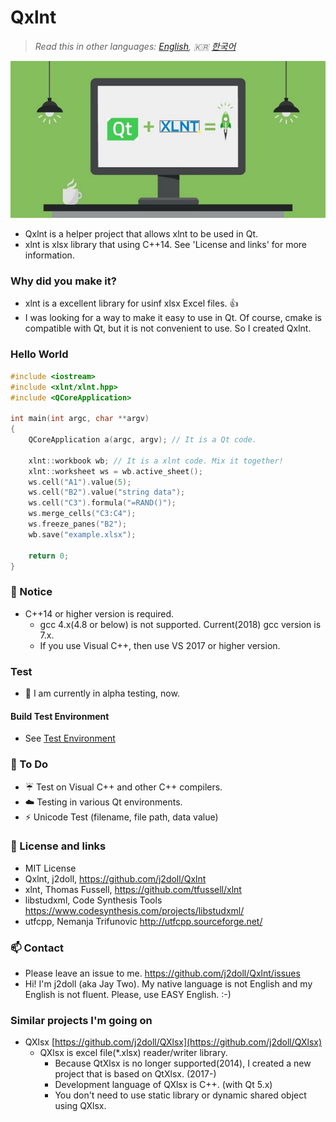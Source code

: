 # Qxlnt

> *Read this in other languages: [English](README.md), :kr: [한국어](README.ko.md)*

![](markdown-data/Concept-QXlnt.jpg)

- Qxlnt is a helper project that allows xlnt to be used in Qt.
- xlnt is xlsx library that using C++14. See 'License and links' for more information.

### Why did you make it?
- xlnt is a excellent library for usinf xlsx Excel files. :+1:
- I was looking for a way to make it easy to use in Qt. Of course, cmake is compatible with Qt, but it is not convenient to use. So I created Qxlnt.

### Hello World
```cpp
#include <iostream>
#include <xlnt/xlnt.hpp>
#include <QCoreApplication>

int main(int argc, char **argv)
{     
    QCoreApplication a(argc, argv); // It is a Qt code.

    xlnt::workbook wb; // It is a xlnt code. Mix it together!
    xlnt::worksheet ws = wb.active_sheet();
    ws.cell("A1").value(5);
    ws.cell("B2").value("string data");
    ws.cell("C3").formula("=RAND()");
    ws.merge_cells("C3:C4");
    ws.freeze_panes("B2");
    wb.save("example.xlsx");

	return 0;
}
```

### :notebook: Notice
- C++14 or higher version is required.
	- gcc 4.x(4.8 or below) is not supported. Current(2018) gcc version is 7.x.
	- If you use Visual C++, then use VS 2017 or higher version.

### Test
- :construction: I am currently in alpha testing, now.

#### Build Test Environment
- See [Test Environment](BuildEnv.md)

### :beginner: To Do
- :umbrella: Test on Visual C++ and other C++ compilers.
- :cloud: Testing in various Qt environments.
- :zap: Unicode Test (filename, file path, data value)

### :link: License and links
- MIT License
- Qxlnt, j2doll, https://github.com/j2doll/Qxlnt
- xlnt, Thomas Fussell, https://github.com/tfussell/xlnt
- libstudxml, Code Synthesis Tools https://www.codesynthesis.com/projects/libstudxml/
- utfcpp, Nemanja Trifunovic http://utfcpp.sourceforge.net/

### :mailbox: Contact
- Please leave an issue to me. https://github.com/j2doll/Qxlnt/issues
- Hi! I'm j2doll (aka Jay Two). My native language is not English and my English is not fluent. Please, use EASY English. :-)

### Similar projects I'm going on
- QXlsx [https://github.com/j2doll/QXlsx](https://github.com/j2doll/QXlsx)
	- QXlsx is excel file(*.xlsx) reader/writer library.
		- Because QtXlsx is no longer supported(2014), I created a new project that is based on QtXlsx. (2017-)
		- Development language of QXlsx is C++. (with Qt 5.x)
		- You don't need to use static library or dynamic shared object using QXlsx.
